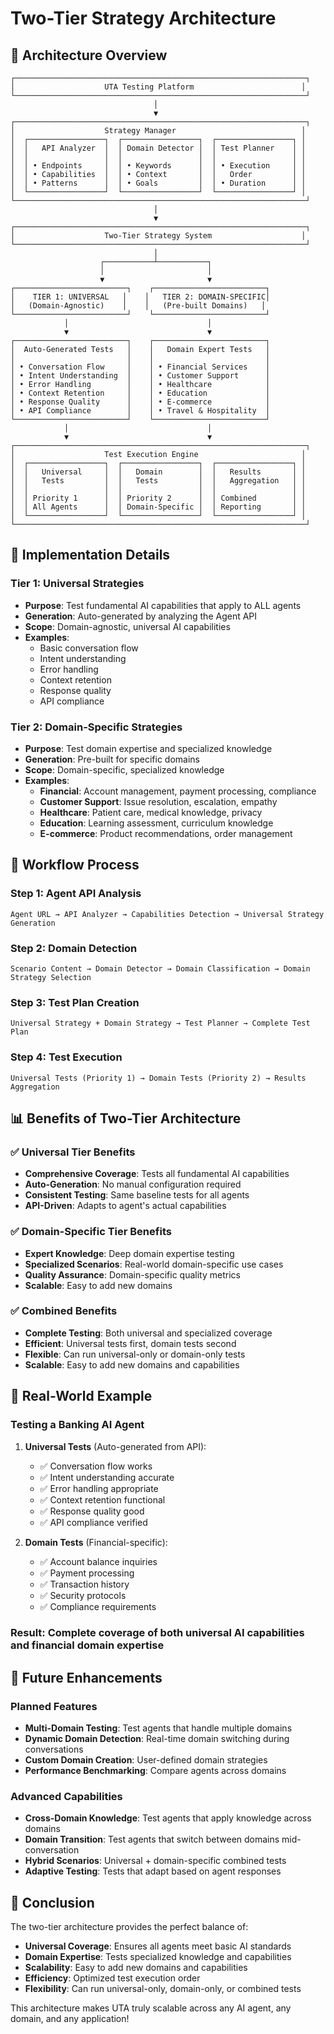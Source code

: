 # Two-Tier Strategy Architecture

## 🎯 **Architecture Overview**

```
┌─────────────────────────────────────────────────────────────────┐
│                    UTA Testing Platform                        │
└─────────────────────────────────────────────────────────────────┘
                                │
                                ▼
┌─────────────────────────────────────────────────────────────────┐
│                    Strategy Manager                            │
│  ┌─────────────────┐  ┌─────────────────┐  ┌─────────────────┐ │
│  │   API Analyzer  │  │ Domain Detector │  │ Test Planner    │ │
│  │                 │  │                 │  │                 │ │
│  │ • Endpoints     │  │ • Keywords      │  │ • Execution     │ │
│  │ • Capabilities  │  │ • Context       │  │   Order         │ │
│  │ • Patterns      │  │ • Goals         │  │ • Duration      │ │
│  └─────────────────┘  └─────────────────┘  └─────────────────┘ │
└─────────────────────────────────────────────────────────────────┘
                                │
                                ▼
┌─────────────────────────────────────────────────────────────────┐
│                    Two-Tier Strategy System                    │
└─────────────────────────────────────────────────────────────────┘
                                │
                    ┌───────────┴───────────┐
                    │                       │
                    ▼                       ▼
┌─────────────────────────┐    ┌─────────────────────────┐
│    TIER 1: UNIVERSAL   │    │   TIER 2: DOMAIN-SPECIFIC│
│   (Domain-Agnostic)    │    │   (Pre-built Domains)   │
└─────────────────────────┘    └─────────────────────────┘
            │                               │
            ▼                               ▼
┌─────────────────────────┐    ┌─────────────────────────┐
│  Auto-Generated Tests   │    │   Domain Expert Tests   │
│                         │    │                         │
│ • Conversation Flow     │    │ • Financial Services    │
│ • Intent Understanding  │    │ • Customer Support      │
│ • Error Handling        │    │ • Healthcare            │
│ • Context Retention     │    │ • Education             │
│ • Response Quality      │    │ • E-commerce            │
│ • API Compliance        │    │ • Travel & Hospitality  │
└─────────────────────────┘    └─────────────────────────┘
            │                               │
            ▼                               ▼
┌─────────────────────────────────────────────────────────────────┐
│                    Test Execution Engine                       │
│  ┌─────────────────┐  ┌─────────────────┐  ┌─────────────────┐ │
│  │   Universal     │  │   Domain        │  │   Results       │ │
│  │   Tests         │  │   Tests         │  │   Aggregation   │ │
│  │                 │  │                 │  │                 │ │
│  │ Priority 1      │  │ Priority 2      │  │ Combined        │ │
│  │ All Agents      │  │ Domain-Specific │  │ Reporting       │ │
│  └─────────────────┘  └─────────────────┘  └─────────────────┘ │
└─────────────────────────────────────────────────────────────────┘
```

## 🔧 **Implementation Details**

### **Tier 1: Universal Strategies**
- **Purpose**: Test fundamental AI capabilities that apply to ALL agents
- **Generation**: Auto-generated by analyzing the Agent API
- **Scope**: Domain-agnostic, universal AI capabilities
- **Examples**:
  - Basic conversation flow
  - Intent understanding
  - Error handling
  - Context retention
  - Response quality
  - API compliance

### **Tier 2: Domain-Specific Strategies**
- **Purpose**: Test domain expertise and specialized knowledge
- **Generation**: Pre-built for specific domains
- **Scope**: Domain-specific, specialized knowledge
- **Examples**:
  - **Financial**: Account management, payment processing, compliance
  - **Customer Support**: Issue resolution, escalation, empathy
  - **Healthcare**: Patient care, medical knowledge, privacy
  - **Education**: Learning assessment, curriculum knowledge
  - **E-commerce**: Product recommendations, order management

## 🚀 **Workflow Process**

### **Step 1: Agent API Analysis**
```
Agent URL → API Analyzer → Capabilities Detection → Universal Strategy Generation
```

### **Step 2: Domain Detection**
```
Scenario Content → Domain Detector → Domain Classification → Domain Strategy Selection
```

### **Step 3: Test Plan Creation**
```
Universal Strategy + Domain Strategy → Test Planner → Complete Test Plan
```

### **Step 4: Test Execution**
```
Universal Tests (Priority 1) → Domain Tests (Priority 2) → Results Aggregation
```

## 📊 **Benefits of Two-Tier Architecture**

### **✅ Universal Tier Benefits**
- **Comprehensive Coverage**: Tests all fundamental AI capabilities
- **Auto-Generation**: No manual configuration required
- **Consistent Testing**: Same baseline tests for all agents
- **API-Driven**: Adapts to agent's actual capabilities

### **✅ Domain-Specific Tier Benefits**
- **Expert Knowledge**: Deep domain expertise testing
- **Specialized Scenarios**: Real-world domain-specific use cases
- **Quality Assurance**: Domain-specific quality metrics
- **Scalable**: Easy to add new domains

### **✅ Combined Benefits**
- **Complete Testing**: Both universal and specialized coverage
- **Efficient**: Universal tests first, domain tests second
- **Flexible**: Can run universal-only or domain-only tests
- **Scalable**: Easy to add new domains and capabilities

## 🎯 **Real-World Example**

### **Testing a Banking AI Agent**

1. **Universal Tests** (Auto-generated from API):
   - ✅ Conversation flow works
   - ✅ Intent understanding accurate
   - ✅ Error handling appropriate
   - ✅ Context retention functional
   - ✅ Response quality good
   - ✅ API compliance verified

2. **Domain Tests** (Financial-specific):
   - ✅ Account balance inquiries
   - ✅ Payment processing
   - ✅ Transaction history
   - ✅ Security protocols
   - ✅ Compliance requirements

### **Result**: Complete coverage of both universal AI capabilities and financial domain expertise

## 🔮 **Future Enhancements**

### **Planned Features**
- **Multi-Domain Testing**: Test agents that handle multiple domains
- **Dynamic Domain Detection**: Real-time domain switching during conversations
- **Custom Domain Creation**: User-defined domain strategies
- **Performance Benchmarking**: Compare agents across domains

### **Advanced Capabilities**
- **Cross-Domain Knowledge**: Test agents that apply knowledge across domains
- **Domain Transition**: Test agents that switch between domains mid-conversation
- **Hybrid Scenarios**: Universal + domain-specific combined tests
- **Adaptive Testing**: Tests that adapt based on agent responses

## 🎉 **Conclusion**

The two-tier architecture provides the perfect balance of:
- **Universal Coverage**: Ensures all agents meet basic AI standards
- **Domain Expertise**: Tests specialized knowledge and capabilities
- **Scalability**: Easy to add new domains and capabilities
- **Efficiency**: Optimized test execution order
- **Flexibility**: Can run universal-only, domain-only, or combined tests

This architecture makes UTA truly scalable across any AI agent, any domain, and any application!
